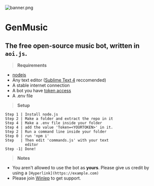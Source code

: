 ![banner.png](https://cdn.discordapp.com/attachments/780441251728195644/878207496853020782/unknown.png)
# GenMusic
## The free open-source music bot, written in `aoi.js`.

>**Requirements**

- [nodejs](https://nodejs.org/en/)
- Any text editor ([Sublime Text 4](https://www.sublimetext.com/) reccomended)
- A stable internet connection
- A bot you have [token access](https://www.discord.com/developers/applications)
- A .env file

> **Setup**

```
Step 1 | Install node.js
Step 2 | Make a folder and extract the repo in it 
Step 4 | Make a .env file inside your folder
Step 4 | add the value 'Token=<YOURTOKEN>' in it.
Step 2 | Run a command line inside your folder
Step 0 | run 'npm i'
Step   | Then edit 'commands.js' with your text 
         editor
Step -1| Done!
``` 

> **Notes**

- You aren't allowed to use the bot as **yours**. Please give us credit by using a `[Hyperlink](https://example.com)`
- Please join [Winlep](https://discord.gg/qv7ywh7kKD) to get support.